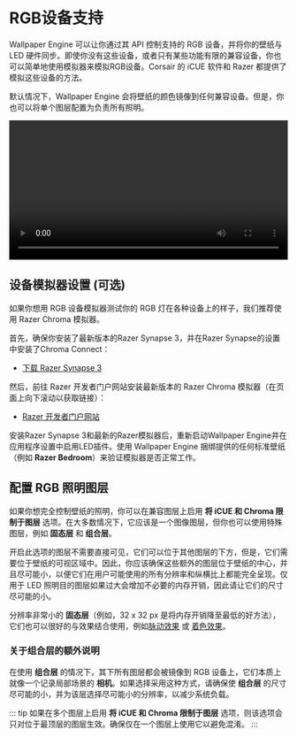 # RGB设备支持

Wallpaper Engine 可以让你通过其 API 控制支持的 RGB 设备，并将你的壁纸与 LED 硬件同步。即使你没有这些设备，或者只有某些功能有限的兼容设备，你也可以简单地使用模拟器来模拟RGB设备。Corsair 的 iCUE 软件和 Razer 都提供了模拟这些设备的方法。

默认情况下，Wallpaper Engine 会将壁纸的颜色镜像到任何兼容设备。但是，你也可以将单个图层配置为负责所有照明。

<video width="100%" controls loop autoplay>
  <source :src="$withBase('/videos/rgb_emulator.mp4')" type="video/mp4">
  Your browser does not support the video tag.
</video>

## 设备模拟器设置 (可选)

如果你想用 RGB 设备模拟器测试你的 RGB 灯在各种设备上的样子，我们推荐使用 Razer Chroma 模拟器。

首先，确保你安装了最新版本的Razer Synapse 3，并在Razer Synapse的设置中安装了Chroma Connect：

* [下载 Razer Synapse 3](https://www.razer.com/synapse-3)

然后，前往 Razer 开发者门户网站安装最新版本的 Razer Chroma 模拟器（在页面上向下滚动以获取链接）：

* [Razer 开发者门户网站](https://developer.razer.com/works-with-chroma/download/)

安装Razer Synapse 3和最新的Razer模拟器后，重新启动Wallpaper Engine并在应用程序设置中启用LED插件。使用 Wallpaper Engine 捆绑提供的任何标准壁纸（例如 **Razer Bedroom**）来验证模拟器是否正常工作。

## 配置 RGB 照明图层

如果你想完全控制壁纸的照明，你可以在兼容图层上启用 **将 iCUE 和 Chroma 限制于图层** 选项。在大多数情况下，它应该是一个图像图层，但你也可以使用特殊图层，例如 **固态层** 和 **组合层**。

开启此选项的图层不需要直接可见，它们可以位于其他图层的下方，但是，它们需要位于壁纸的可视区域中。因此，你应该确保这些额外的图层位于壁纸的中心，并且尽可能小，以便它们在用户可能使用的所有分辨率和纵横比上都能完全呈现。仅用于 LED 照明目的图层如果过大会增加不必要的内存开销，因此请让它们的尺寸尽可能的小。

分辨率非常小的 **固态层**（例如，32 x 32 px 是将内存开销降至最低的好方法），它们也可以很好的与效果结合使用，例如[脉动效果](/wallpaper-engine-docs/scene/effects/effect/pulse) 或 [着色效果](/wallpaper-engine-docs/scene/effects/effect/tint)。

### 关于组合层的额外说明

在使用 **组合层** 的情况下，其下所有图层都会被镜像到 RGB 设备上，它们本质上就像一个记录局部场景的 **相机**。如果选择采用这种方式，请确保使 **组合层** 的尺寸尽可能的小，并为该层选择尽可能小的分辨率，以减少系统负载。

::: tip
如果在多个图层上启用 **将 iCUE 和 Chroma 限制于图层** 选项，则该选项会只对位于最顶层的图层生效。确保仅在一个图层上使用它以避免混淆。
:::